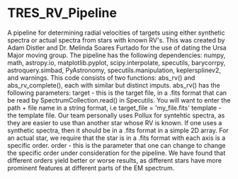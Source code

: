 # TRES_RV_Pipeline
A pipeline for determining radial velocities of targets using either synthetic spectra or actual spectra from stars with known RV's. This was created by Adam Distler and Dr. Melinda Soares Furtado for the use of dating the Ursa Major moving group.
The pipeline has the following dependencies: numpy, math, astropy.io, matplotlib.pyplot, scipy.interpolate, specutils, barycorrpy, astroquery.simbad, PyAstronomy, specutils.manipulation, keplersplinev2, and warnings.
This code consists of two functions: abs_rv() and abs_rv_complete(), each with similar but distinct imputs. abs_rv() has the following parameters:
target - this is the target file, in a .fits format that can be read by SpectrumCollection.read() in Specutils. You will want to enter the path + file name in a string format, i.e target_file = 'my_file.fits'
template - the template file. Our team personally uses Pollux for syntehtic spectra, as they are easier to use than another star whose RV is known. If one uses a synthetic spectra, then it should be in a .fits format in a simple 2D array. For an actual star, we require that the star is in a .fits format with each axis is a specific order.
order - this is the parameter that one can change to change the specific order under consideration for the pipeline. We have found that different orders yield better or worse results, as different stars have more prominent features at different parts of the EM spectrum.
